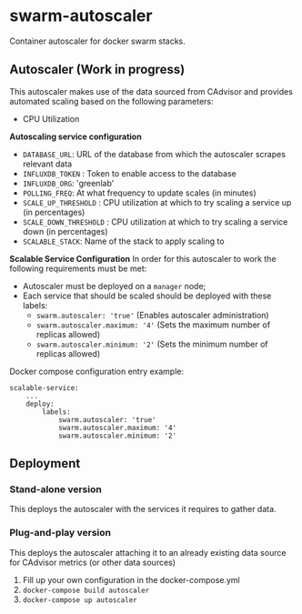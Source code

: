# swarm-autoscaler
Container autoscaler for docker swarm stacks.

## Autoscaler (Work in progress)
This autoscaler makes use of the data sourced from CAdvisor and provides automated scaling based on the following parameters:
- CPU Utilization

**Autoscaling service configuration**
- `DATABASE_URL`: URL of the database from which the autoscaler scrapes relevant data
- `INFLUXDB_TOKEN` : Token to enable access to the database
- `INFLUXDB_ORG`: 'greenlab'
- `POLLING_FREQ`: At what frequency to update scales (in minutes)
- `SCALE_UP_THRESHOLD` : CPU utilization at which to try scaling a service up (in percentages)
- `SCALE_DOWN_THRESHOLD` : CPU utilization at which to try scaling a service down (in percentages)
- `SCALABLE_STACK`: Name of the stack to apply scaling to

**Scalable Service Configuration**
In order for this autoscaler to work the following requirements must be met:
- Autoscaler must be deployed on a `manager` node;
- Each service that should be scaled should be deployed with these labels:
  - `swarm.autoscaler: 'true'` (Enables autoscaler administration)
  - `swarm.autoscaler.maximum: '4'` (Sets the maximum number of replicas allowed)
  - `swarm.autoscaler.minimum: '2'` (Sets the minimum number of replicas allowed)

Docker compose configuration entry example:
```docker
scalable-service:
    ...
    deploy:
        labels:
            swarm.autoscaler: 'true'
            swarm.autoscaler.maximum: '4'
            swarm.autoscaler.minimum: '2'
```

## Deployment

### Stand-alone version
This deploys the autoscaler with the services it requires to gather data.

### Plug-and-play version
This deploys the autoscaler attaching it to an already existing data source for CAdvisor metrics (or other data sources)

1. Fill up your own configuration in the docker-compose.yml
2. `docker-compose build autoscaler`
3. `docker-compose up autoscaler`

